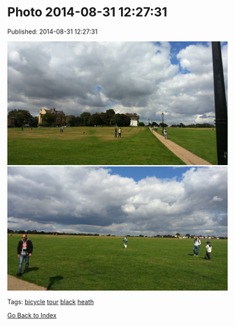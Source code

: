 
# Photo 2014-08-31 12:27:31

Published: 2014-08-31 12:27:31

![](96256628092-0.jpg)
![](96256628092-1.jpg)

Tags: [bicycle](tag-bicycle.md) [tour](tag-tour.md) [black](tag-black.md) [heath](tag-heath.md)

[Go Back to Index](index.md)
